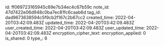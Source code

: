 id: ff069723165945c69e7b34ec4c67b59c
note_id: 47d7422e06d948c0ba7ec81fc6caab6d
tag_id: dad9673638594c5f9cb2f167c2b67cc2
created_time: 2022-04-20T03:42:09.483Z
updated_time: 2022-04-20T03:42:09.483Z
user_created_time: 2022-04-20T03:42:09.483Z
user_updated_time: 2022-04-20T03:42:09.483Z
encryption_cipher_text: 
encryption_applied: 0
is_shared: 0
type_: 6